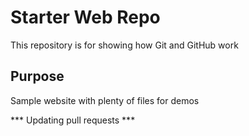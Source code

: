 # Starter Web Repo

This repository is for showing how Git and GitHub work

## Purpose

Sample website with plenty of files for demos

*** Updating pull requests ***